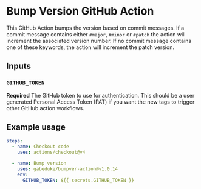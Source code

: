 # Bump Version GitHub Action

This GitHub Action bumps the version based on commit messages. If a commit message contains either `#major`, `#minor` or `#patch` the action will increment the associated version number. If no commit message contains one of these keywords, the action will increment the patch version.

## Inputs

### `GITHUB_TOKEN`

**Required** The GitHub token to use for authentication. This should be a user generated Personal Access Token (PAT) if you want the new tags to trigger other GitHub action workflows.

## Example usage

```yaml
steps:
  - name: Checkout code
    uses: actions/checkout@v4

  - name: Bump version
    uses: gabeduke/bumpver-action@v1.0.14
    env:
      GITHUB_TOKEN: ${{ secrets.GITHUB_TOKEN }}
```
